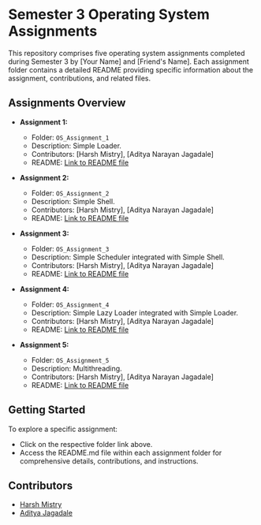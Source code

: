 # Semester 3 Operating System Assignments

This repository comprises five operating system assignments completed during Semester 3 by [Your Name] and [Friend's Name]. Each assignment folder contains a detailed README providing specific information about the assignment, contributions, and related files.

## Assignments Overview

- **Assignment 1:**
  - Folder: `OS_Assignment_1`
  - Description: Simple Loader.
  - Contributors: [Harsh Mistry], [Aditya Narayan Jagadale]
  - README: [Link to README file](OS_Assignment_1/README.md)

- **Assignment 2:**
  - Folder: `OS_Assignment_2`
  - Description: Simple Shell.
  - Contributors: [Harsh Mistry], [Aditya Narayan Jagadale]
  - README: [Link to README file](OS_Assignment_2/README.md)

- **Assignment 3:**
  - Folder: `OS_Assignment_3`
  - Description: Simple Scheduler integrated with Simple Shell.
  - Contributors: [Harsh Mistry], [Aditya Narayan Jagadale]
  - README: [Link to README file](OS_Assignment_3/README.md)

- **Assignment 4:**
  - Folder: `OS_Assignment_4`
  - Description: Simple Lazy Loader integrated with Simple Loader.
  - Contributors: [Harsh Mistry], [Aditya Narayan Jagadale]
  - README: [Link to README file](OS_Assignment_4/README.md)

- **Assignment 5:**
  - Folder: `OS_Assignment_5`
  - Description: Multithreading.
  - Contributors: [Harsh Mistry], [Aditya Narayan Jagadale]
  - README: [Link to README file](OS_Assignment_5/README.md)

## Getting Started

To explore a specific assignment:
- Click on the respective folder link above.
- Access the README.md file within each assignment folder for comprehensive details, contributions, and instructions.

## Contributors

- [Harsh Mistry](https://github.com/FakePickle/)
- [Aditya Jagadale](https://github.com/Jaagss/)
